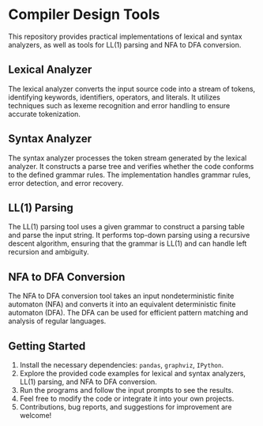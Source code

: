 <h1>Compiler Design Tools</h1>

<p>This repository provides practical implementations of lexical and syntax analyzers, as well as tools for LL(1) parsing and NFA to DFA conversion.</p>

<h2>Lexical Analyzer</h2>

<p>The lexical analyzer converts the input source code into a stream of tokens, identifying keywords, identifiers, operators, and literals. It utilizes techniques such as lexeme recognition and error handling to ensure accurate tokenization.</p>

<h2>Syntax Analyzer</h2>

<p>The syntax analyzer processes the token stream generated by the lexical analyzer. It constructs a parse tree and verifies whether the code conforms to the defined grammar rules. The implementation handles grammar rules, error detection, and error recovery.</p>

<h2>LL(1) Parsing</h2>

<p>The LL(1) parsing tool uses a given grammar to construct a parsing table and parse the input string. It performs top-down parsing using a recursive descent algorithm, ensuring that the grammar is LL(1) and can handle left recursion and ambiguity.</p>

<h2>NFA to DFA Conversion</h2>

<p>The NFA to DFA conversion tool takes an input nondeterministic finite automaton (NFA) and converts it into an equivalent deterministic finite automaton (DFA). The DFA can be used for efficient pattern matching and analysis of regular languages.</p>

<h2>Getting Started</h2>

<ol>
  <li>Install the necessary dependencies: <code>pandas</code>, <code>graphviz</code>, <code>IPython</code>.</li>
  <li>Explore the provided code examples for lexical and syntax analyzers, LL(1) parsing, and NFA to DFA conversion.</li>
  <li>Run the programs and follow the input prompts to see the results.</li>
  <li>Feel free to modify the code or integrate it into your own projects.</li>
  <li>Contributions, bug reports, and suggestions for improvement are welcome!</li>
</ol>

